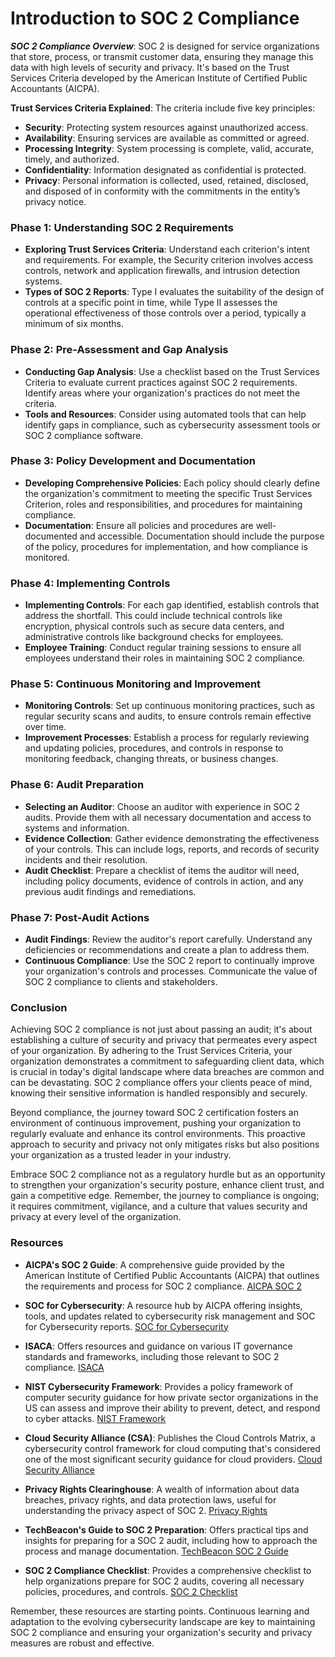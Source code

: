 # Introduction to SOC 2 Compliance

***SOC 2 Compliance Overview***: SOC 2 is designed for service organizations that store, process, or transmit customer data, ensuring they manage this data with high levels of security and privacy. It's based on the Trust Services Criteria developed by the American Institute of Certified Public Accountants (AICPA).

**Trust Services Criteria Explained**: The criteria include five key principles:
- **Security**: Protecting system resources against unauthorized access.
- **Availability**: Ensuring services are available as committed or agreed.
- **Processing Integrity**: System processing is complete, valid, accurate, timely, and authorized.
- **Confidentiality**: Information designated as confidential is protected.
- **Privacy**: Personal information is collected, used, retained, disclosed, and disposed of in conformity with the commitments in the entity’s privacy notice.

### Phase 1: Understanding SOC 2 Requirements

- **Exploring Trust Services Criteria**: Understand each criterion's intent and requirements. For example, the Security criterion involves access controls, network and application firewalls, and intrusion detection systems.
- **Types of SOC 2 Reports**: Type I evaluates the suitability of the design of controls at a specific point in time, while Type II assesses the operational effectiveness of those controls over a period, typically a minimum of six months.

### Phase 2: Pre-Assessment and Gap Analysis

- **Conducting Gap Analysis**: Use a checklist based on the Trust Services Criteria to evaluate current practices against SOC 2 requirements. Identify areas where your organization's practices do not meet the criteria.
- **Tools and Resources**: Consider using automated tools that can help identify gaps in compliance, such as cybersecurity assessment tools or SOC 2 compliance software.

### Phase 3: Policy Development and Documentation

- **Developing Comprehensive Policies**: Each policy should clearly define the organization's commitment to meeting the specific Trust Services Criterion, roles and responsibilities, and procedures for maintaining compliance.
- **Documentation**: Ensure all policies and procedures are well-documented and accessible. Documentation should include the purpose of the policy, procedures for implementation, and how compliance is monitored.

### Phase 4: Implementing Controls

- **Implementing Controls**: For each gap identified, establish controls that address the shortfall. This could include technical controls like encryption, physical controls such as secure data centers, and administrative controls like background checks for employees.
- **Employee Training**: Conduct regular training sessions to ensure all employees understand their roles in maintaining SOC 2 compliance.

### Phase 5: Continuous Monitoring and Improvement

- **Monitoring Controls**: Set up continuous monitoring practices, such as regular security scans and audits, to ensure controls remain effective over time.
- **Improvement Processes**: Establish a process for regularly reviewing and updating policies, procedures, and controls in response to monitoring feedback, changing threats, or business changes.

### Phase 6: Audit Preparation

- **Selecting an Auditor**: Choose an auditor with experience in SOC 2 audits. Provide them with all necessary documentation and access to systems and information.
- **Evidence Collection**: Gather evidence demonstrating the effectiveness of your controls. This can include logs, reports, and records of security incidents and their resolution.
- **Audit Checklist**: Prepare a checklist of items the auditor will need, including policy documents, evidence of controls in action, and any previous audit findings and remediations.

### Phase 7: Post-Audit Actions

- **Audit Findings**: Review the auditor's report carefully. Understand any deficiencies or recommendations and create a plan to address them.
- **Continuous Compliance**: Use the SOC 2 report to continually improve your organization's controls and processes. Communicate the value of SOC 2 compliance to clients and stakeholders.

### Conclusion

Achieving SOC 2 compliance is not just about passing an audit; it's about establishing a culture of security and privacy that permeates every aspect of your organization. By adhering to the Trust Services Criteria, your organization demonstrates a commitment to safeguarding client data, which is crucial in today's digital landscape where data breaches are common and can be devastating. SOC 2 compliance offers your clients peace of mind, knowing their sensitive information is handled responsibly and securely.

Beyond compliance, the journey toward SOC 2 certification fosters an environment of continuous improvement, pushing your organization to regularly evaluate and enhance its control environments. This proactive approach to security and privacy not only mitigates risks but also positions your organization as a trusted leader in your industry.

Embrace SOC 2 compliance not as a regulatory hurdle but as an opportunity to strengthen your organization's security posture, enhance client trust, and gain a competitive edge. Remember, the journey to compliance is ongoing; it requires commitment, vigilance, and a culture that values security and privacy at every level of the organization.

### Resources

- **AICPA's SOC 2 Guide**: A comprehensive guide provided by the American Institute of Certified Public Accountants (AICPA) that outlines the requirements and process for SOC 2 compliance. [AICPA SOC 2](https://www.aicpa.org/interestareas/frc/assuranceadvisoryservices/aicpasoc2report.html)
  
- **SOC for Cybersecurity**: A resource hub by AICPA offering insights, tools, and updates related to cybersecurity risk management and SOC for Cybersecurity reports. [SOC for Cybersecurity](https://www.aicpa.org/interestareas/frc/assuranceadvisoryservices/cybersecurityriskmanagement.html)

- **ISACA**: Offers resources and guidance on various IT governance standards and frameworks, including those relevant to SOC 2 compliance. [ISACA](https://www.isaca.org/resources)

- **NIST Cybersecurity Framework**: Provides a policy framework of computer security guidance for how private sector organizations in the US can assess and improve their ability to prevent, detect, and respond to cyber attacks. [NIST Framework](https://www.nist.gov/cyberframework)

- **Cloud Security Alliance (CSA)**: Publishes the Cloud Controls Matrix, a cybersecurity control framework for cloud computing that's considered one of the most significant security guidance for cloud providers. [Cloud Security Alliance](https://cloudsecurityalliance.org/research/cloud-controls-matrix/)

- **Privacy Rights Clearinghouse**: A wealth of information about data breaches, privacy rights, and data protection laws, useful for understanding the privacy aspect of SOC 2. [Privacy Rights](https://privacyrights.org/)

- **TechBeacon's Guide to SOC 2 Preparation**: Offers practical tips and insights for preparing for a SOC 2 audit, including how to approach the process and manage documentation. [TechBeacon SOC 2 Guide](https://techbeacon.com/security/soc-2-audits-what-when-how-get-prepared)

- **SOC 2 Compliance Checklist**: Provides a comprehensive checklist to help organizations prepare for SOC 2 audits, covering all necessary policies, procedures, and controls. [SOC 2 Checklist](https://complianceforge.com/products/soc-2-compliance-checklist)

Remember, these resources are starting points. Continuous learning and adaptation to the evolving cybersecurity landscape are key to maintaining SOC 2 compliance and ensuring your organization's security and privacy measures are robust and effective.
